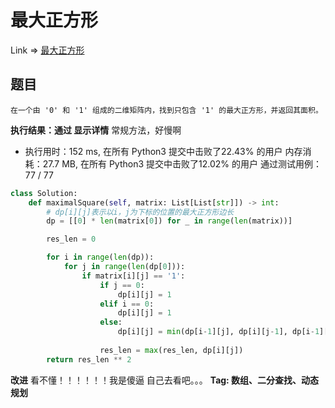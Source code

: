 # 最大正方形

Link => [最大正方形](https://leetcode-cn.com/problems/maximal-square/)

## 题目

    在一个由 '0' 和 '1' 组成的二维矩阵内，找到只包含 '1' 的最大正方形，并返回其面积。

**执行结果：通过 显示详情**
常规方法，好慢啊

- 执行用时：152 ms, 在所有 Python3 提交中击败了22.43% 的用户
内存消耗：27.7 MB, 在所有 Python3 提交中击败了12.02% 的用户
通过测试用例：77 / 77

```python
class Solution:
    def maximalSquare(self, matrix: List[List[str]]) -> int:
        # dp[i][j]表示以i，j为下标的位置的最大正方形边长
        dp = [[0] * len(matrix[0]) for _ in range(len(matrix))]

        res_len = 0

        for i in range(len(dp)):
            for j in range(len(dp[0])):
                if matrix[i][j] == '1':
                    if j == 0:
                        dp[i][j] = 1
                    elif i == 0:
                        dp[i][j] = 1
                    else:
                        dp[i][j] = min(dp[i-1][j], dp[i][j-1], dp[i-1][j-1]) + 1
                        
                    res_len = max(res_len, dp[i][j])
        return res_len ** 2
```

**改进**
看不懂！！！！！！我是傻逼
自己去看吧。。。
**Tag: 数组、二分查找、动态规划**
